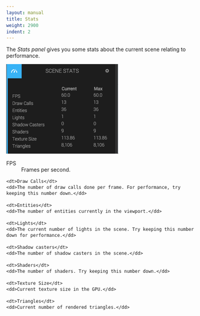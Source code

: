 ```yaml
---
layout: manual
title: Stats
weight: 2900
indent: 2
---
```

The *Stats panel* gives you some stats about the current scene relating to performance.

![](stats-panel.png)

<dl class="dl-horizontal">
	<dt>FPS</dt>
	<dd>Frames per second.</dd>
	
	<dt>Draw Calls</dt>
	<dd>The number of draw calls done per frame. For performance, try keeping this number down.</dd>

	<dt>Entities</dt>
	<dd>The number of entities currently in the viewport.</dd>

	<dt>Lights</dt>
	<dd>The current number of lights in the scene. Try keeping this number down for performance.</dd>

	<dt>Shadow casters</dt>
	<dd>The number of shadow casters in the scene.</dd>

	<dt>Shaders</dt>
	<dd>The number of shaders. Try keeping this number down.</dd>

	<dt>Texture Size</dt>
	<dd>Current texture size in the GPU.</dd>

	<dt>Triangles</dt>
	<dd>Current number of rendered triangles.</dd>
</dl>